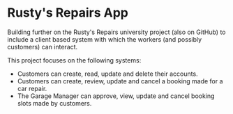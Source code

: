 # Rusty's Repairs App
Building further on the Rusty's Repairs university project (also on GitHub) to include a client based system with which the workers (and possibly customers) can interact. 

This project focuses on the following systems:
- Customers can create, read, update and delete their accounts.
- Customers can create, review, update and cancel a booking made for a car repair.
- The Garage Manager can approve, view, update and cancel booking slots made by customers. 
